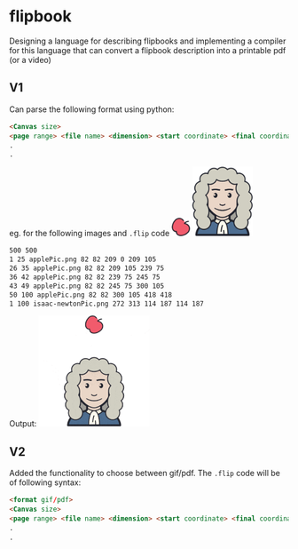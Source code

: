 # flipbook
Designing a language for describing flipbooks and implementing a compiler for this language that can convert a flipbook description into a printable pdf (or a video)

## V1
Can parse the following format using python:
```html
<Canvas size>
<page range> <file name> <dimension> <start coordinate> <final coordinate>
.
.
```
eg. for the following images and `.flip` code
<img src="images/applePic.png" width="33" height="33" alt="Apple image">
<img src="images/isaac-newtonPic.png" width="109" height="125" alt="Isaac Newton">
```
500 500
1 25 applePic.png 82 82 209 0 209 105
26 35 applePic.png 82 82 209 105 239 75
36 42 applePic.png 82 82 239 75 245 75
43 49 applePic.png 82 82 245 75 300 105
50 100 applePic.png 82 82 300 105 418 418
1 100 isaac-newtonPic.png 272 313 114 187 114 187
```
Output:
![Animated GIF](images/ezgif.com-gif-maker.gif)

## V2
Added the functionality to choose between gif/pdf. The `.flip` code will be of following syntax:
```html
<format gif/pdf>
<Canvas size>
<page range> <file name> <dimension> <start coordinate> <final coordinate>
.
.
```